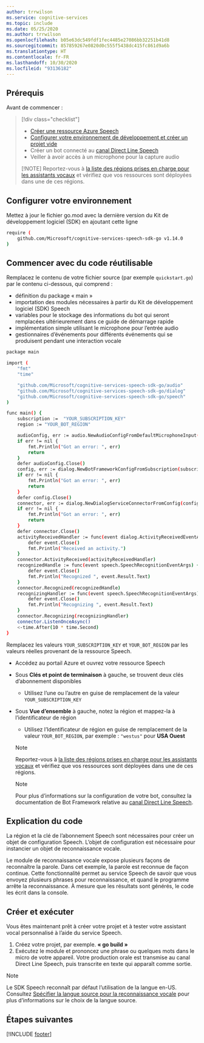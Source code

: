 ```yaml
---
author: trrwilson
ms.service: cognitive-services
ms.topic: include
ms.date: 05/25/2020
ms.author: trrwilson
ms.openlocfilehash: b05e63dc549fdf1fec4485e27086bb32251b41d8
ms.sourcegitcommit: 857859267e0820d0c555f5438dc415fc861d9a6b
ms.translationtype: HT
ms.contentlocale: fr-FR
ms.lasthandoff: 10/30/2020
ms.locfileid: "93136182"
---
```

## <a name="prerequisites"></a>Prérequis

Avant de commencer :

> [!div class="checklist"]
> * [Créer une ressource Azure Speech](../../../../overview.md#try-the-speech-service-for-free)
> * [Configurer votre environnement de développement et créer un projet vide](../../../../quickstarts/setup-platform.md)
> * Créer un bot connecté au [canal Direct Line Speech](https://docs.microsoft.com/azure/bot-service/bot-service-channel-connect-directlinespeech)
> * Veiller à avoir accès à un microphone pour la capture audio
>
  > [!NOTE]
  > Reportez-vous à [la liste des régions prises en charge pour les assistants vocaux](~/articles/cognitive-services/speech-service/regions.md#voice-assistants) et vérifiez que vos ressources sont déployées dans une de ces régions.

## <a name="setup-your-environment"></a>Configurer votre environnement

Mettez à jour le fichier go.mod avec la dernière version du Kit de développement logiciel (SDK) en ajoutant cette ligne
```sh
require (
    github.com/Microsoft/cognitive-services-speech-sdk-go v1.14.0
)
```

## <a name="start-with-some-boilerplate-code"></a>Commencer avec du code réutilisable
Remplacez le contenu de votre fichier source (par exemple `quickstart.go`) par le contenu ci-dessous, qui comprend :

- définition du package « main »
- importation des modules nécessaires à partir du Kit de développement logiciel (SDK) Speech
- variables pour le stockage des informations du bot qui seront remplacées ultérieurement dans ce guide de démarrage rapide
- implémentation simple utilisant le microphone pour l’entrée audio
- gestionnaires d’événements pour différents événements qui se produisent pendant une interaction vocale

```sh
package main

import (
    "fmt"
    "time"

    "github.com/Microsoft/cognitive-services-speech-sdk-go/audio"
    "github.com/Microsoft/cognitive-services-speech-sdk-go/dialog"
    "github.com/Microsoft/cognitive-services-speech-sdk-go/speech"
)

func main() {
    subscription :=  "YOUR_SUBSCRIPTION_KEY"
    region := "YOUR_BOT_REGION"

    audioConfig, err := audio.NewAudioConfigFromDefaultMicrophoneInput()
    if err != nil {
        fmt.Println("Got an error: ", err)
        return
    }
    defer audioConfig.Close()
    config, err := dialog.NewBotFrameworkConfigFromSubscription(subscription, region)
    if err != nil {
        fmt.Println("Got an error: ", err)
        return
    }
    defer config.Close()
    connector, err := dialog.NewDialogServiceConnectorFromConfig(config, audioConfig)
    if err != nil {
        fmt.Println("Got an error: ", err)
        return
    }
    defer connector.Close()
    activityReceivedHandler := func(event dialog.ActivityReceivedEventArgs) {
        defer event.Close()
        fmt.Println("Received an activity.")
    }
    connector.ActivityReceived(activityReceivedHandler)
    recognizedHandle := func(event speech.SpeechRecognitionEventArgs) {
        defer event.Close()
        fmt.Println("Recognized ", event.Result.Text)
    }
    connector.Recognized(recognizedHandle)
    recognizingHandler := func(event speech.SpeechRecognitionEventArgs) {
        defer event.Close()
        fmt.Println("Recognizing ", event.Result.Text)
    }
    connector.Recognizing(recognizingHandler)
    connector.ListenOnceAsync()
    <-time.After(10 * time.Second)
}
```

Remplacez les valeurs `YOUR_SUBSCRIPTION_KEY` et `YOUR_BOT_REGION` par les valeurs réelles provenant de la ressource Speech.

- Accédez au portail Azure et ouvrez votre ressource Speech
- Sous **Clés et point de terminaison** à gauche, se trouvent deux clés d’abonnement disponibles
    - Utilisez l’une ou l’autre en guise de remplacement de la valeur `YOUR_SUBSCRIPTION_KEY`
- Sous **Vue d’ensemble** à gauche, notez la région et mappez-la à l’identificateur de région
    - Utilisez l’Identificateur de région en guise de remplacement de la valeur `YOUR_BOT_REGION`, par exemple : `"westus"` pour **USA Ouest**

   > [!NOTE]
   > Reportez-vous à [la liste des régions prises en charge pour les assistants vocaux](~/articles/cognitive-services/speech-service/regions.md#voice-assistants) et vérifiez que vos ressources sont déployées dans une de ces régions.

   > [!NOTE]
   > Pour plus d’informations sur la configuration de votre bot, consultez la documentation de Bot Framework relative au [canal Direct Line Speech](https://docs.microsoft.com/azure/bot-service/bot-service-channel-connect-directlinespeech).

## <a name="code-explanation"></a>Explication du code
La région et la clé de l’abonnement Speech sont nécessaires pour créer un objet de configuration Speech. L’objet de configuration est nécessaire pour instancier un objet de reconnaissance vocale.

Le module de reconnaissance vocale expose plusieurs façons de reconnaître la parole. Dans cet exemple, la parole est reconnue de façon continue. Cette fonctionnalité permet au service Speech de savoir que vous envoyez plusieurs phrases pour reconnaissance, et quand le programme arrête la reconnaissance. À mesure que les résultats sont générés, le code les écrit dans la console.

## <a name="build-and-run"></a>Créer et exécuter
Vous êtes maintenant prêt à créer votre projet et à tester votre assistant vocal personnalisé à l’aide du service Speech.
1. Créez votre projet, par exemple. **« go build »**
2. Exécutez le module et prononcez une phrase ou quelques mots dans le micro de votre appareil. Votre production orale est transmise au canal Direct Line Speech, puis transcrite en texte qui apparaît comme sortie.


> [!NOTE]
> Le SDK Speech reconnaît par défaut l’utilisation de la langue en-US. Consultez [Spécifier la langue source pour la reconnaissance vocale](../../../../how-to-specify-source-language.md) pour plus d’informations sur le choix de la langue source.

## <a name="next-steps"></a>Étapes suivantes

[!INCLUDE [footer](./footer.md)]

